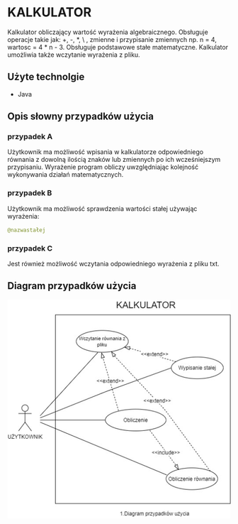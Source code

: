 # KALKULATOR

Kalkulator obliczający wartość wyrażenia algebraicznego. Obsługuje operacje takie jak:
+, -, \*, \\ , zmienne i przypisanie zmiennych np. n = 4, wartosc = 4 * n - 3. Obsługuje podstawowe stałe matematyczne. Kalkulator umożliwia także
wczytanie wyrażenia z pliku.

## Użyte technolgie

- Java

## Opis słowny przypadków użycia

### przypadek A

Użytkownik ma możliwość wpisania w kalkulatorze odpowiedniego równania z dowolną ilością znaków lub zmiennych po ich wcześniejszym przypisaniu. Wyrażenie program obliczy uwzględniając kolejność wykonywania działań matematycznych.

### przypadek B

Użytkownik ma możliwość sprawdzenia wartości stałej używając wyrażenia:

```python
@nazwastałej
```

### przypadek C

Jest również możliwość wczytania odpowiedniego wyrażenia z pliku txt.

## Diagram przypadków użycia

![Schemat diagramu przypadków użycia](img/diagram_przypadkow.jpg)